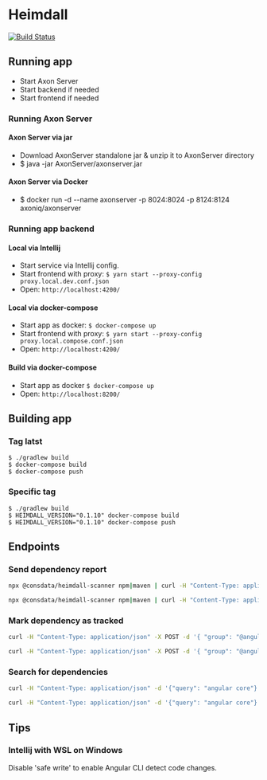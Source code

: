 # Heimdall

[![Build Status](https://travis-ci.org/Consdata/heimdall.svg?branch=master)](https://travis-ci.org/Consdata/heimdall)

## Running app

- Start Axon Server
- Start backend if needed
- Start frontend if needed

### Running Axon Server

#### Axon Server via jar

- Download AxonServer standalone jar & unzip it to AxonServer directory
- $ java -jar AxonServer/axonserver.jar

#### Axon Server via Docker

- $ docker run -d --name axonserver -p 8024:8024 -p 8124:8124 axoniq/axonserver

### Running app backend

#### Local via Intellij
- Start service via Intellij config.
- Start frontend with proxy: `$ yarn start --proxy-config proxy.local.dev.conf.json`
- Open: `http://localhost:4200/`

#### Local via docker-compose
- Start app as docker: `$ docker-compose up`
- Start frontend with proxy: `$ yarn start --proxy-config proxy.local.compose.conf.json`
- Open: `http://localhost:4200/`

#### Build via docker-compose
- Start app as docker `$ docker-compose up`
- Open: `http://localhost:8200/`

## Building app

### Tag latst

```
$ ./gradlew build
$ docker-compose build
$ docker-compose push
```

### Specific tag

```
$ ./gradlew build
$ HEIMDALL_VERSION="0.1.10" docker-compose build
$ HEIMDALL_VERSION="0.1.10" docker-compose push
```

## Endpoints

### Send dependency report

```bash
npx @consdata/heimdall-scanner npm|maven | curl -H "Content-Type: application/json" -X POST -d @- http://localhost:8080/report
```
```bash
npx @consdata/heimdall-scanner npm|maven | curl -H "Content-Type: application/json" -X POST -d @- http://localhost:8200/api/report/v1/report
```

### Mark dependency as tracked

```bash
curl -H "Content-Type: application/json" -X POST -d '{ "group": "@angular", "artifact": "core", "scope": "Npm" }' http://localhost:8080/monitor/tracking
```
```bash
curl -H "Content-Type: application/json" -X POST -d '{ "group": "@angular", "artifact": "core", "scope": "Npm" }' http://localhost:8200/api/monitor/v1/monitor/tracking
```

### Search for dependencies

```bash
curl -H "Content-Type: application/json" -d '{"query": "angular core"}' http://localhost:8080/
```
```bash
curl -H "Content-Type: application/json" -d '{"query": "angular core"}' http://localhost:8200/api/dependency-list/v1/
```

## Tips

### Intellij with WSL on Windows

Disable 'safe write' to enable Angular CLI detect code changes.
